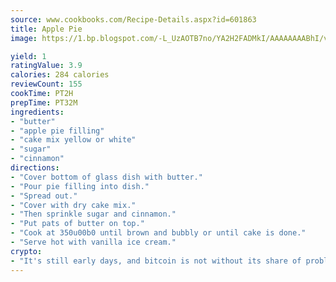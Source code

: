 ```yaml
---
source: www.cookbooks.com/Recipe-Details.aspx?id=601863
title: Apple Pie
image: https://1.bp.blogspot.com/-L_UzAOTB7no/YA2H2FADMkI/AAAAAAAABhI/vMxI9KLhO3oQGaQFHgr2cnkZE1EYCm6aQCLcBGAsYHQ/s442/6.png

yield: 1
ratingValue: 3.9
calories: 284 calories
reviewCount: 155
cookTime: PT2H
prepTime: PT32M
ingredients:
- "butter"
- "apple pie filling"
- "cake mix yellow or white"
- "sugar"
- "cinnamon"
directions:
- "Cover bottom of glass dish with butter."
- "Pour pie filling into dish."
- "Spread out."
- "Cover with dry cake mix."
- "Then sprinkle sugar and cinnamon."
- "Put pats of butter on top."
- "Cook at 350u00b0 until brown and bubbly or until cake is done."
- "Serve hot with vanilla ice cream."
crypto:
- "It's still early days, and bitcoin is not without its share of problems."
---
```

